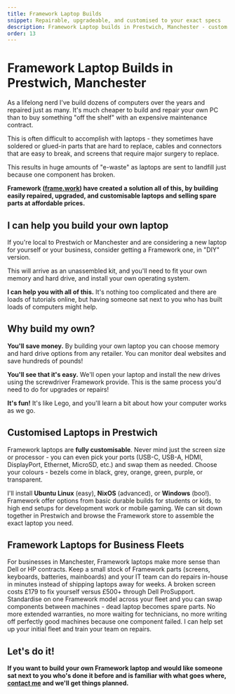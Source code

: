 ```yaml
---
title: Framework Laptop Builds
snippet: Repairable, upgradeable, and customised to your exact specs
description: Framework Laptop builds in Prestwich, Manchester - custom upgradeable and repairable laptops
order: 13
---
```


# Framework Laptop Builds in Prestwich, Manchester

As a lifelong nerd I've build dozens of computers over the years and repaired just as many. It's much cheaper to build and repair your own PC than to buy something "off the shelf" with an expensive maintenance contract.

This is often difficult to accomplish with laptops - they sometimes have soldered or glued-in parts that are hard to replace, cables and connectors that are easy to break, and screens that require major surgery to replace.

This results in huge amounts of "e-waste" as laptops are sent to landfill just because one component has broken.

**Framework ([frame.work](https://frame.work)) have created a solution all of this, by building easily repaired, upgraded, and customisable laptops and selling spare parts at affordable prices.**

## I can help you build your own laptop

If you're local to Prestwich or Manchester and are considering a new laptop for yourself or your business, consider getting a Framework one, in "DIY" version.

This will arrive as an unassembled kit, and you'll need to fit your own memory and hard drive, and install your own operating system.

**I can help you with all of this.** It's nothing too complicated and there are loads of tutorials online, but having someone sat next to you who has built loads of computers might help.

## Why build my own?

**You'll save money.** By building your own laptop you can choose memory and hard drive options from any retailer. You can monitor deal websites and save hundreds of pounds!

**You'll see that it's easy.** We'll open your laptop and install the new drives using the screwdriver Framework provide. This is the same process you'd need to do for upgrades or repairs!

**It's fun!** It's like Lego, and you'll learn a bit about how your computer works as we go.

## Customised Laptops in Prestwich

Framework laptops are **fully customisable**. Never mind just the screen size or processor - you can even pick your ports (USB-C, USB-A, HDMI, DisplayPort, Ethernet, MicroSD, etc.) and swap them as needed. Choose your colours - bezels come in black, grey, orange, green, purple, or transparent.

I'll install **Ubuntu Linux** (easy), **NixOS** (advanced), or **Windows** (boo!). Framework offer options from basic durable builds for students or kids, to high end setups for development work or mobile gaming. We can sit down together in Prestwich and browse the Framework store to assemble the exact laptop you need.

## Framework Laptops for Business Fleets

For businesses in Manchester, Framework laptops make more sense than Dell or HP contracts. Keep a small stock of Framework parts (screens, keyboards, batteries, mainboards) and your IT team can do repairs in-house in minutes instead of shipping laptops away for weeks. A broken screen costs £179 to fix yourself versus £500+ through Dell ProSupport. Standardise on one Framework model across your fleet and you can swap components between machines - dead laptop becomes spare parts. No more extended warranties, no more waiting for technicians, no more writing off perfectly good machines because one component failed. I can help set up your initial fleet and train your team on repairs.

## Let's do it!

**If you want to build your own Framework laptop and would like someone sat next to you who's done it before and is familiar with what goes where, [contact me](/contact/) and we'll get things planned.**
